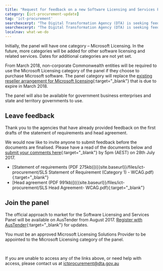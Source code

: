 ```yaml
---
title: "Request for feedback on a new Software Licensing and Services Panel"
category: [ict-procurement-update]
tag: 'ict-procurement'
searchexcerpt: "The Digital Transformation Agency (DTA) is seeking feedback on the documentation for a new Software Licensing and Services Panel. This will improve existing arrangements for software licensing in government and provide an opportunity for more providers to sell to government."
searchexcerpt: "The Digital Transformation Agency (DTA) is seeking feedback on the documentation for a new Software Licensing and Services Panel. This will improve existing arrangements for software licensing in government and provide an opportunity for more providers to sell to government."
localnav: what-we-do
---
```


Initially, the panel will have one category – Microsoft Licensing. In the future, more categories will be added for other software licensing and related services. Dates for additional categories are not yet set. 

From March 2018, non-corporate Commonwealth entities will be required to use the Microsoft Licensing category of the panel if they choose to purchase Microsoft software. The panel category will replace the
[existing reseller arrangement for Microsoft licensing](https://www.tenders.gov.au/?event=public.son.view&SONUUID=0F279B6E-D833-4077-62FD9AACE4EF582E){:target="_blank"} that is due to expire in March 2018. 

The panel will also be available for government business enterprises and state and territory governments to use.

## Leave feedback

Thank you to the agencies that have already provided feedback on the first drafts of the statement of requirements and head agreement. 

We would now like to invite anyone to submit feedback before the documents are finalised. Please have a read of the documents below and
[submit your comments here](https://www.surveymonkey.com/r/26R6RSN){:target="_blank"} by 5pm (AEST) on 28th July 2017.
- [Statement of requirements (PDF 275kb)]({{site.baseurl}}/files/ict-procurement/SLS Statement of Requirement (Category 1) - WCAG.pdf){:target="_blank"}
- [Head agreement (PDF 991kb)]({{site.baseurl}}/files/ict-procurement/SLS Head Agreement- WCAG.pdf){:target="_blank"}

## Join the panel

The official approach to market for the Software Licensing and Services Panel will be available on AusTender from August 2017. [Register with AusTender](https://www.tenders.gov.au/){:target="_blank"} for updates.

You must be an approved Microsoft Licensing Solutions Provider to be appointed to the Microsoft Licensing category of the panel.


&nbsp; 


If you are unable to access any of the links above, or need help with access, please contact us at [ictprocurement@dta.gov.au](mailto:ictprocurememnt@dta.gov.au)
